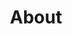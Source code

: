 ---
title: "About"
video: "/videos/showreel.mp4"
video_poster: "/images/video-poster.jpg"
profile_image: "/images/profile.webp"
personal_description: "I don't usually have a massive mustache but I'm rather proud of this moment in my personal history so in the bio it goes. If you want to chat, surf, or grab a drink and talk design don't hesitate shoot me an email or a tweet."
about_title: "ABOUT JADAI KONGOLO"
about_description: "I'm a designer and art director who loves to tell a good story. With over a decade of experience in digital design and branding, I've had the privilege of working with innovative companies like Rivian, Tesla, and Boosted. I focus on creating meaningful experiences that connect brands with their audiences through thoughtful design and storytelling. Currently, I serve as an Associate Creative Director at Rivian, where I lead a team of talented designers in creating industry-leading digital experiences. I hold a degree in Interactive Media Design from Art Center College of Design and continue to push the boundaries of what's possible in digital and brand design."
digital_capabilities:
  - Websites
  - iOS and Android Apps
  - Strategy
  - Research
  - E-commerce Design
brand_capabilities:
  - Art Direction
  - Photography
  - Post-Production
  - Campaigns 
  - Positioning
  - Identity
clients:
  - Rivian
  - Tesla
  - Boosted
  - SolarCity
  - Black Diamond
contact_email: "jadaikongolo100@gmail.com"
socials:
  - name: "LinkedIn"
    url: "https://linkedin.com/in/jadai"
  - name: "X"
    url: "https://x.com/jadai"
blog_image: "/images/saraky-blog.jpg"
blog_url: "https://saraky.com"
---